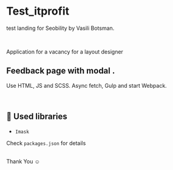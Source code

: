 # Test_itprofit

test landing for Seobility by Vasili Botsman.

<br />

Application for a vacancy for a layout designer

## Feedback page with modal .

Use HTML, JS and SCSS. Async fetch, Gulp and start Webpack.

<br />

## 📙 Used libraries

- `Imask`

Check `packages.json` for details

<br/>
Thank You ☺
